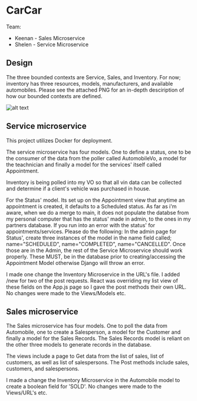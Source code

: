 # CarCar

Team:

* Keenan - Sales Microservice
* Shelen - Service Microservice

## Design
The three bounded contexts are Service, Sales, and Inventory. 
For now; inventory has three resources, models, manufacturers, and available automobiles. 
Please see the attached PNG for an in-depth desciription of how our bounded contexts are defined.   

![alt text](img/project-beta-bc.png "project-beta-bc")

## Service microservice

This project utilizes Docker for deployment. 

The service microservice has four models. One to define a status, one to be the consumer of the data from the poller called AutomobileVo, a model for the teachnician and finally a model for the services' itself called Appointment. 

Inventory is being polled into my VO so that all vin data can be collected and determine if a client's vehicle was purchased in house. 

For the Status' model. Its set up on the Appointment view that anytime an appointment is created, it defaults to a Scheduled status. As far as i'm aware, when we do a merge to main, it does not populate the databse from my personal computer that has the status' made in admin, to the ones in my partners database. 
If you run into an error with the status' for appointments/services. Please do the following:
In the admin page for Status', create three instances of the model in the name field called; name="SCHEDULED", name="COMPLETED", name="CANCELLED". 
Once those are in the Admin, the rest of the Service Microservice should work properly. These MUST, be in the database prior to creating/accessing the Appointment Model otherwise Django will throw an error.     

I made one change the Inventory Microservice in the URL's file. I added /new for two of the post requests.
React was overriding my list view of these fields on the App.js page so I gave the post methods their own URL. No changes were made to the Views/Models etc. 

## Sales microservice

The Sales microservice has four models. One to poll the data from Automobile, one to create a Salesperson, a model for the Customer and finally a model for the Sales Records. The Sales Records model is reliant on the other three models to generate records in the database.

The views include a page to Get data from the list of sales, list of customers, as well as list of salespersons. The Post methods include sales, customers, and salespersons. 

I made a change the Inventory Microservice in the Automobile model to create a boolean field for 'SOLD'. No changes were made to the Views/URL's etc. 
